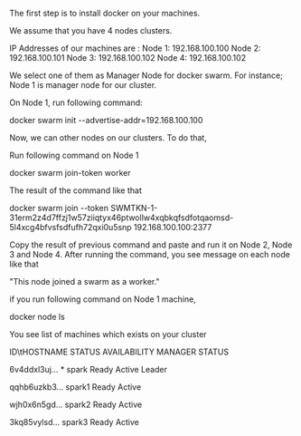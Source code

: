 The first step is to install docker on your machines.

We assume that you have 4 nodes clusters. 

IP Addresses of our machines are :
Node 1: 192.168.100.100
Node 2: 192.168.100.101
Node 3: 192.168.100.102
Node 4: 192.168.100.102

We select one of them as Manager Node for docker swarm.
For instance; Node 1 is manager node for our cluster.

On Node 1, run following command:

docker swarm init --advertise-addr=192.168.100.100

Now, we can other nodes on our clusters. To do that, 

Run following command on Node 1

docker swarm join-token worker

The result of the command like that

docker swarm join --token SWMTKN-1-31erm2z4d7ffzj1w57ziiqtyx46ptwollw4xqbkqfsdfotqaomsd-5l4xcg4bfvsfsdfufh72qxi0u5snp 192.168.100.100:2377

Copy the result of previous command and paste and run it on Node 2, Node 3 and Node 4.
After running the command, you see message on each node like that

"This node joined a swarm as a worker."

if you run following command on Node 1 machine,

docker node ls

You see list of machines which exists on your cluster

ID\tHOSTNAME  STATUS  AVAILABILITY MANAGER STATUS

6v4ddxl3uj... * spark     Ready   Active       Leader

qqhb6uzkb3...   spark1    Ready   Active

wjh0x6n5gd...   spark2    Ready   Active

3kq85vylsd...   spark3    Ready   Active





